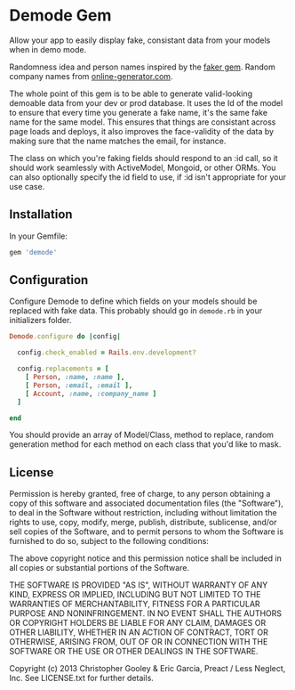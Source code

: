 Demode Gem
===
Allow your app to easily display fake, consistant data from your models when in demo mode.

Randomness idea and person names inspired by the [faker gem](https://github.com/btelles/faker). Random company names from [online-generator.com](http://online-generator.com/name-generator/company-name-generator.php).

The whole point of this gem is to be able to generate valid-looking demoable data from your dev or prod database. It uses the Id of the model to ensure that every time you generate a fake name, it's the same fake name for the same model. This ensures that things are consistant across page loads and deploys, it also improves the face-validity of the data by making sure that the name matches the email, for instance.

The class on which you're faking fields should respond to an :id call, so it should work seamlessly with ActiveModel, Mongoid, or other ORMs. You can also optionally specify the id field to use, if :id isn't appropriate for your use case.

Installation
---

In your Gemfile:

```ruby
gem 'demode'
```

Configuration
---

Configure Demode to define which fields on your models should be replaced with fake data. This probably should go in `demode.rb` in your initializers folder.

```ruby
Demode.configure do |config|

  config.check_enabled = Rails.env.development?

  config.replacements = [
    [ Person, :name, :name ],
    [ Person, :email, :email ],
    [ Account, :name, :company_name ]
  ]

end
```

You should provide an array of Model/Class, method to replace, random generation method for each method on each class that you'd like to mask.

License
---

Permission is hereby granted, free of charge, to any person obtaining
a copy of this software and associated documentation files (the
"Software"), to deal in the Software without restriction, including
without limitation the rights to use, copy, modify, merge, publish,
distribute, sublicense, and/or sell copies of the Software, and to
permit persons to whom the Software is furnished to do so, subject to
the following conditions:

The above copyright notice and this permission notice shall be
included in all copies or substantial portions of the Software.

THE SOFTWARE IS PROVIDED "AS IS", WITHOUT WARRANTY OF ANY KIND,
EXPRESS OR IMPLIED, INCLUDING BUT NOT LIMITED TO THE WARRANTIES OF
MERCHANTABILITY, FITNESS FOR A PARTICULAR PURPOSE AND
NONINFRINGEMENT. IN NO EVENT SHALL THE AUTHORS OR COPYRIGHT HOLDERS BE
LIABLE FOR ANY CLAIM, DAMAGES OR OTHER LIABILITY, WHETHER IN AN ACTION
OF CONTRACT, TORT OR OTHERWISE, ARISING FROM, OUT OF OR IN CONNECTION
WITH THE SOFTWARE OR THE USE OR OTHER DEALINGS IN THE SOFTWARE.

Copyright (c) 2013 Christopher Gooley & Eric Garcia, Preact / Less Neglect, Inc. See LICENSE.txt for further details.
